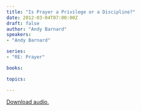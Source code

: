 ```yaml
---
title: "Is Prayer a Privilege or a Discipline?"
date: 2012-03-04T07:00:00Z
draft: false
author: "Andy Barnard"
speakers:
- "Andy Barnard"

series:
- "RE: Prayer"

books:

topics:

---
```

[Download audio.](https://s3.amazonaws.com/highway/sermons/2012_03/04_Is_Prayer_a_Privilege_or_a_Discipline.mp3)